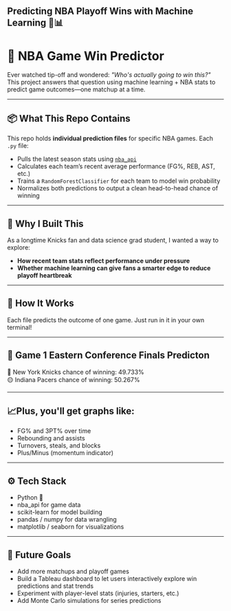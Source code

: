 ## Predicting NBA Playoff Wins with Machine Learning 🏀📊

# 🏀 NBA Game Win Predictor

Ever watched tip-off and wondered: *"Who's actually going to win this?"*  
This project answers that question using machine learning + NBA stats to predict game outcomes—one matchup at a time.

---

## 📦 What This Repo Contains

This repo holds **individual prediction files** for specific NBA games. Each `.py` file:
- Pulls the latest season stats using [`nba_api`](https://github.com/swar/nba_api)
- Calculates each team’s recent average performance (FG%, REB, AST, etc.)
- Trains a `RandomForestClassifier` for each team to model win probability
- Normalizes both predictions to output a clean head-to-head chance of winning

---

## 🧠 Why I Built This

As a longtime Knicks fan and data science grad student, I wanted a way to explore:
- **How recent team stats reflect performance under pressure**
- **Whether machine learning can give fans a smarter edge to reduce playoff heartbreak**


---


## 🔮 How It Works

Each file predicts the outcome of one game. Just run in it in your own terminal!

---

## 🔮 Game 1 Eastern Conference Finals Predicton

  🗽 New York Knicks chance of winning: 49.733%  
  🟡 Indiana Pacers chance of winning: 50.267%


---


## 📈Plus, you'll get graphs like:

- FG% and 3PT% over time
- Rebounding and assists
- Turnovers, steals, and blocks
- Plus/Minus (momentum indicator)


---


## ⚙️ Tech Stack

  - Python 🐍
  - nba_api for game data
  - scikit-learn for model building
  - pandas / numpy for data wrangling
  - matplotlib / seaborn for visualizations


---


## 📌 Future Goals

- Add more matchups and playoff games
- Build a Tableau dashboard to let users interactively explore win predictions and stat trends
- Experiment with player-level stats (injuries, starters, etc.)
- Add Monte Carlo simulations for series predictions
